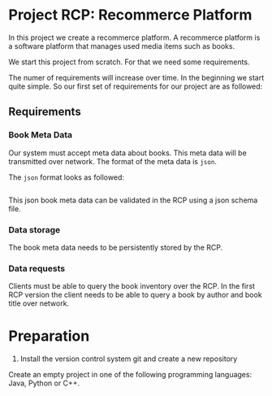 # Project RCP: Recommerce Platform

In this project we create a recommerce platform. A recommerce platform is a software platform that manages used media items such as books.

We start this project from scratch. For that we need some requirements.

The numer of requirements will increase over time. In the beginning we start quite simple. So our first set of requirements for our project are as followed:

## Requirements

### Book Meta Data
Our system must accept meta data about books. This meta data will be transmitted over network. The format of the meta data is `json`. 

The `json` format looks as followed:

```json
```
This json book meta data can be validated in the RCP using a json schema file.

### Data storage
The book meta data needs to be persistently stored by the RCP.

### Data requests
Clients must be able to query the book inventory over the RCP. In the first RCP version the client needs to be able to query a book by author and book title over network. 

# Preparation

1) Install the version control system git and create a new repository

Create an empty project in one of the following programming languages: Java, Python or C++. 
